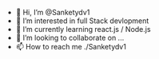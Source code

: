 - 👋 Hi, I’m @Sanketydv1
- 👀 I’m interested in full Stack devlopment
- 🌱 I’m currently learning react.js / Node.js
- 💞️ I’m looking to collaborate on ...
- 📫 How to reach me ./Sanketydv1

<!---
Sanketydv1/Sanketydv1 is a ✨ special ✨ repository because its `README.md` (this file) appears on your GitHub profile.
You can click the Preview link to take a look at your changes.
--->
